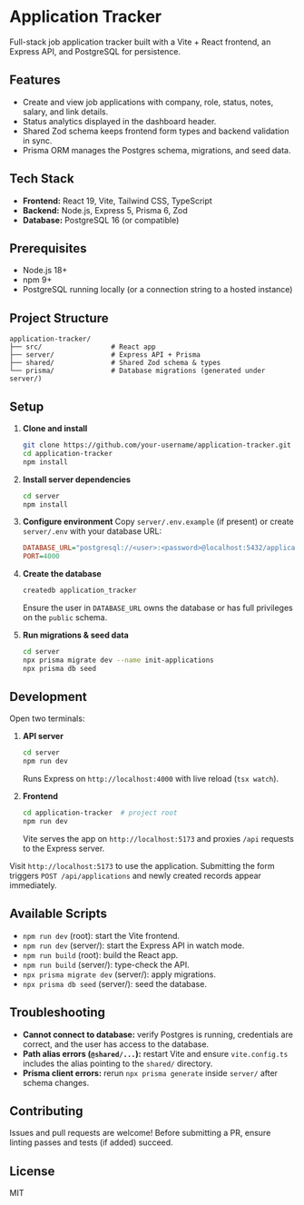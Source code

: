 # Application Tracker

Full-stack job application tracker built with a Vite + React frontend, an Express API, and PostgreSQL for persistence.

## Features

- Create and view job applications with company, role, status, notes, salary, and link details.
- Status analytics displayed in the dashboard header.
- Shared Zod schema keeps frontend form types and backend validation in sync.
- Prisma ORM manages the Postgres schema, migrations, and seed data.

## Tech Stack

- **Frontend:** React 19, Vite, Tailwind CSS, TypeScript
- **Backend:** Node.js, Express 5, Prisma 6, Zod
- **Database:** PostgreSQL 16 (or compatible)

## Prerequisites

- Node.js 18+
- npm 9+
- PostgreSQL running locally (or a connection string to a hosted instance)

## Project Structure

```
application-tracker/
├── src/                 # React app
├── server/              # Express API + Prisma
├── shared/              # Shared Zod schema & types
└── prisma/              # Database migrations (generated under server/)
```

## Setup

1. **Clone and install**

   ```bash
   git clone https://github.com/your-username/application-tracker.git
   cd application-tracker
   npm install
   ```

2. **Install server dependencies**

   ```bash
   cd server
   npm install
   ```

3. **Configure environment**
   Copy `server/.env.example` (if present) or create `server/.env` with your database URL:

   ```ini
   DATABASE_URL="postgresql://<user>:<password>@localhost:5432/application_tracker?schema=public"
   PORT=4000
   ```

4. **Create the database**

   ```bash
   createdb application_tracker
   ```

   Ensure the user in `DATABASE_URL` owns the database or has full privileges on the `public` schema.

5. **Run migrations & seed data**
   ```bash
   cd server
   npx prisma migrate dev --name init-applications
   npx prisma db seed
   ```

## Development

Open two terminals:

1. **API server**

   ```bash
   cd server
   npm run dev
   ```

   Runs Express on `http://localhost:4000` with live reload (`tsx watch`).

2. **Frontend**
   ```bash
   cd application-tracker  # project root
   npm run dev
   ```
   Vite serves the app on `http://localhost:5173` and proxies `/api` requests to the Express server.

Visit `http://localhost:5173` to use the application. Submitting the form triggers `POST /api/applications` and newly created records appear immediately.

## Available Scripts

- `npm run dev` (root): start the Vite frontend.
- `npm run dev` (server/): start the Express API in watch mode.
- `npm run build` (root): build the React app.
- `npm run build` (server/): type-check the API.
- `npx prisma migrate dev` (server/): apply migrations.
- `npx prisma db seed` (server/): seed the database.

## Troubleshooting

- **Cannot connect to database:** verify Postgres is running, credentials are correct, and the user has access to the database.
- **Path alias errors (`@shared/...`):** restart Vite and ensure `vite.config.ts` includes the alias pointing to the `shared/` directory.
- **Prisma client errors:** rerun `npx prisma generate` inside `server/` after schema changes.

## Contributing

Issues and pull requests are welcome! Before submitting a PR, ensure linting passes and tests (if added) succeed.

## License

MIT
